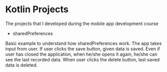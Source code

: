 # Kotlin Projects
 The projects that I developed during the mobile app development course


 - sharedPreferences

 Basic example to understand how sharedPreferences work. The app takes input from user. If user clicks the save button, given data is saved. Even if user has closed the application, when he/she opens it again, he/she can see the last recorded data. When user clicks the delete button, last saved data is deleted. 
